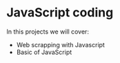 # JavaScript coding

In this projects we will cover:
+ Web scrapping with Javascript
+ Basic of JavaScript